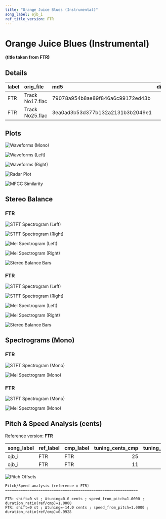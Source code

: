 ```yaml
---
title: "Orange Juice Blues (Instrumental)"
song_label: ojb_i
ref_title_version: FTR
---
```


# Orange Juice Blues (Instrumental)

**(title taken from FTR)**

## Details

| label   | orig_file       | md5                              |   disc |   track |   duration_sec | duration_fmt   |   loudness |   loudness_left |   loudness_right |   loudness_balance |       rms |   rms_left |   rms_right |   rms_balance |    lr_corr |   spectral_centroid |
|:--------|:----------------|:---------------------------------|-------:|--------:|---------------:|:---------------|-----------:|----------------:|-----------------:|-------------------:|----------:|-----------:|------------:|--------------:|-----------:|--------------------:|
| FTR     | Track No17.flac | 79078a954b8ae89f846a6c99172ed43b |      6 |      17 |        192.693 | 03:12:693      |   -23.5771 |        -17.2698 |         -22.0258 |            4.75604 | 0.0616754 |   0.10637  |   0.0619207 |     0.0444496 | -0.0468442 |             2250.26 |
| FTR     | Track No25.flac | 3ea0ad3b53d377b132a2131b3b2049e1 |      6 |      25 |        194.093 | 03:14:093      |   -27.6976 |        -28.8    |         -24.7901 |           -4.00993 | 0.0419166 |   0.034209 |   0.0564667 |    -0.0222577 |  0.686711  |             1331.67 |

## Plots
![Waveforms (Mono)](../assets/songs/ojb_i/ojb_i-waveforms_Mono(2).png)

![Waveforms (Left)](../assets/songs/ojb_i/ojb_i-waveforms_L(2).png)

![Waveforms (Right)](../assets/songs/ojb_i/ojb_i-waveforms_R(2).png)

![Radar Plot](../assets/songs/ojb_i/ojb_i-radar_plot(2).png)

![MFCC Similarity](../assets/songs/ojb_i/ojb_i-similarity_matrix(2).png)

## Stereo Balance

### FTR

![STFT Spectrogram (Left)](../assets/songs/ojb_i/ojb_i-FTR_spectrogram_L(3).png)

![STFT Spectrogram (Right)](../assets/songs/ojb_i/ojb_i-FTR_spectrogram_R(3).png)

![Mel Spectrogram (Left)](../assets/songs/ojb_i/ojb_i-FTR_melspec_L(3).png)

![Mel Spectrogram (Right)](../assets/songs/ojb_i/ojb_i-FTR_melspec_R(3).png)

![Stereo Balance Bars](../assets/songs/ojb_i/ojb_i-FTR_balance(3).png)

### FTR

![STFT Spectrogram (Left)](../assets/songs/ojb_i/ojb_i-FTR_spectrogram_L(4).png)

![STFT Spectrogram (Right)](../assets/songs/ojb_i/ojb_i-FTR_spectrogram_R(4).png)

![Mel Spectrogram (Left)](../assets/songs/ojb_i/ojb_i-FTR_melspec_L(4).png)

![Mel Spectrogram (Right)](../assets/songs/ojb_i/ojb_i-FTR_melspec_R(4).png)

![Stereo Balance Bars](../assets/songs/ojb_i/ojb_i-FTR_balance(4).png)

## Spectrograms (Mono)

### FTR

![STFT Spectrogram (Mono)](../assets/songs/ojb_i/ojb_i-FTR_spectrogram_Mono(3).png)

![Mel Spectrogram (Mono)](../assets/songs/ojb_i/ojb_i-FTR_melspec_Mono(3).png)

### FTR

![STFT Spectrogram (Mono)](../assets/songs/ojb_i/ojb_i-FTR_spectrogram_Mono(4).png)

![Mel Spectrogram (Mono)](../assets/songs/ojb_i/ojb_i-FTR_melspec_Mono(4).png)

## Pitch & Speed Analysis (cents)

Reference version: **FTR**

| song_label   | ref_label   | cmp_label   |   tuning_cents_cmp |   tuning_cents_ref |   delta_tuning_cents |   semitone_shift_vs_ref |   chroma_similarity |   speed_factor_from_pitch |   duration_ratio_ref_over_cmp |
|:-------------|:------------|:------------|-------------------:|-------------------:|---------------------:|------------------------:|--------------------:|--------------------------:|------------------------------:|
| ojb_i        | FTR         | FTR         |                 25 |                 25 |                    0 |                       0 |            1        |                         1 |                      1        |
| ojb_i        | FTR         | FTR         |                 11 |                 25 |                  -14 |                       0 |            0.995957 |                         1 |                      0.992787 |

![Pitch Offsets](../assets/songs/ojb_i/ojb_i-pitch_offsets(2).png)

````text
Pitch/Speed analysis (reference = FTR)
============================================================

FTR: shift=0 st ; Δtuning=0.0 cents ; speed_from_pitch=1.0000 ; duration_ratio(ref/cmp)=1.0000
FTR: shift=0 st ; Δtuning=-14.0 cents ; speed_from_pitch=1.0000 ; duration_ratio(ref/cmp)=0.9928

````

